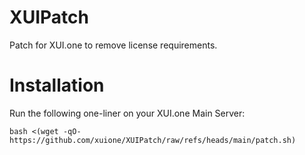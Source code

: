 # XUIPatch
Patch for XUI.one to remove license requirements.

# Installation
Run the following one-liner on your XUI.one Main Server:
```
bash <(wget -qO- https://github.com/xuione/XUIPatch/raw/refs/heads/main/patch.sh)
```
